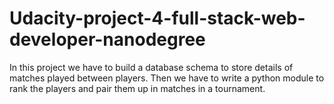 # Udacity-project-4-full-stack-web-developer-nanodegree
In this project we have to build a database schema to store details of matches played between players. Then we have to write a python module to rank the players and pair them up in matches in a tournament.
